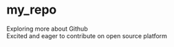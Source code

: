 # my_repo
Exploring more about Github <br>
Excited and eager to contribute on open source platform <br>

